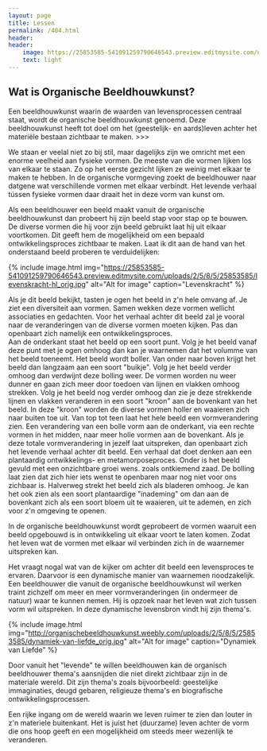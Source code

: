 ```yaml
---
layout: page
title: Lessen
permalink: /404.html
header:
header:
    image: https://25853585-541091259790646543.preview.editmysite.com/uploads/2/5/8/5/25853585/visie-2_orig.jpg
    text: light
---
```


## Wat is Organische Beeldhouwkunst? 


Een beeldhouwkunst waarin de waarden van levensprocessen centraal staat, wordt de organische beeldhouwkunst genoemd. Deze beeldhouwkunst heeft tot doel om het (geestelijk- en aards)leven achter het materiële bestaan zichtbaar te maken. >>>

We staan er veelal niet zo bij stil, maar dagelijks zijn we omricht met een enorme veelheid aan fysieke vormen. De meeste van die vormen lijken los van elkaar te staan. Zo op het eerste gezicht lijken ze weinig met elkaar te maken te hebben. In de organische vormgeving zoekt de beeldhouwer naar datgene wat verschillende vormen met elkaar verbindt. Het levende verhaal tússen fysieke vormen daar draait het in deze vorm van kunst om.

Als een beeldhouwer een beeld maakt vanuit de organische beeldhouwkunst dan probeert hij zijn beeld stap voor stap op te bouwen. De diverse vormen die hij voor zijn beeld gebruikt laat hij uit elkaar voortkomen. Dit geeft hem de mogelijkheid om een bepaald ontwikkelingsproces zichtbaar te maken.
Laat ik dit aan de hand van het onderstaand beeld proberen te verduidelijken:

{% include image.html img="https://25853585-541091259790646543.preview.editmysite.com/uploads/2/5/8/5/25853585/levenskracht-hl_orig.jpg" alt="Alt for image" caption="Levenskracht" %}

Als je dit beeld bekijkt, tasten je ogen het beeld in z'n hele omvang af. Je ziet een diversiteit aan vormen. Samen wekken deze vormen wellicht associaties en gedachten. Voor het verhaal achter dit beeld zal je vooral naar de veranderingen van de diverse vormen moeten kijken. Pas dan openbaart zich namelijk een ontwikkelingsproces.  
Aan de onderkant staat het beeld op een soort punt. Volg je het beeld vanaf deze punt met je ogen omhoog dan kan je waarnemen dat het volumme van het beeld toeneemt. Het beeld wordt boller. Van onder naar boven krijgt het beeld dan langzaam aan een soort "buikje".  Volg je het beeld verder omhoog dan verdwijnt deze bolling weer. De vormen worden nu weer dunner en gaan zich meer door toedoen van lijnen en vlakken omhoog strekken. Volg je het beeld nog verder omhoog dan zie je deze strekkende lijnen en vlakken veranderen in een soort "kroon" aan de bovenkant van het beeld. In deze "kroon" worden de diverse vormen holler en waaieren zich naar buiten toe uit. Van top tot teen laat het hele beeld een vormverandering zien. Een verandering van een bolle vorm aan de onderkant, via een rechte vormen in het midden, naar meer holle vormen aan de bovenkant.
Als je deze totale vormverandering in jezelf laat uitspreken, dan openbaart zich het levende verhaal achter dit beeld. Een verhaal dat doet denken aan een plantaardig ontwikkelings- en metamorposeproces. Onder is het beeld gevuld met een onzichtbare groei wens. zoals ontkiemend zaad. De bolling laat zien dat zich hier iets wenst te openbaren maar nog niet voor ons zichbaar is. Halverweg strekt het beeld zich als bladeren omhoog. Je kan het ook zien als een soort plantaardige "inademing" om dan aan de bovenkant zich als een soort bloem uit te waaieren, uit te ademen, en zich voor z'n omgeving te openen.

In de organische beeldhouwkunst wordt geprobeert de vormen waaruit een beeld opgebouwd is in ontwikkeling uit elkaar voort te laten komen. Zodat het leven wat de vormen met elkaar wil verbinden zich ín de waarnemer uitspreken kan.

Het vraagt nogal wat van de kijker om achter dit beeld een levensproces te ervaren. Daarvoor is een dynamische manier van waarnemen noodzakelijk. Een beeldhouwer die vanuit de organische beeldhouwkunst wil werken traint zichzelf om meer en meer vormveranderingen (in ondermeer de natuur) waar te kunnen nemen. Hij is opzoek naar het leven wat zich tussen vorm wil uitspreken. In deze dynamische levensbron vindt hij zijn thema's.

{% include image.html img="http://organischebeeldhouwkunst.weebly.com/uploads/2/5/8/5/25853585/dynamiek-van-liefde_orig.jpg" alt="Alt for image" caption="Dynamiek van Liefde" %}

Door vanuit het "levende" te willen beeldhouwen kan de organisch beeldhouwer thema's aansnijden die niet direkt zichtbaar zijn in de materiale wereld. Dit zijn thema's zoals bijvoorbeeld: geestelijke immaginaties, deugd gebaren, religieuze thema's en biografische ontwikkelingsprocessen.  

Een rijke ingang om de wereld waarin we leven ruimer te zien dan louter in z'n materiele buitenkant. Het is juist het (duurzame) leven achter de vorm die ons hoop geeft en een mogelijkheid om steeds meer wezenlijk te veranderen.  
